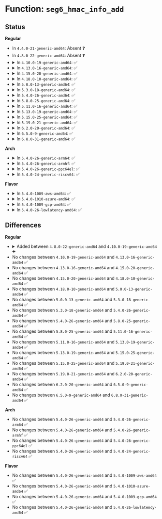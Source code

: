 # Function: <code>seg6_hmac_info_add</code>

## Status
<b>Regular</b>
<ul>
<li>
In <code>4.4.0-21-generic-amd64</code>: Absent ❓
</li>
<li>
In <code>4.8.0-22-generic-amd64</code>: Absent ❓
</li>
<li>
<details>
<summary>In <code>4.10.0-19-generic-amd64</code>: ✅</summary>

```c
int seg6_hmac_info_add(struct net * net, u32 key, struct seg6_hmac_info * hinfo)
```

```json
{
  "name": "seg6_hmac_info_add",
  "collision_type": "Unique Global",
  "inline_type": "No",
  "funcs": [
    {
      "addr": 18446744071587910176,
      "name": "seg6_hmac_info_add",
      "external": true,
      "loc": "net/ipv6/seg6_hmac.c:296",
      "file": "net/ipv6/seg6_hmac.c",
      "inline": "seen, unknown",
      "caller_inline": [],
      "caller_func": [
        "net/ipv6/seg6.c:seg6_genl_sethmac"
      ]
    }
  ],
  "symbols": [
    {
      "addr": 18446744071587910176,
      "name": "seg6_hmac_info_add",
      "section": ".text",
      "bind": "STB_GLOBAL",
      "size": 579
    }
  ]
}
```
</details>
</li>
<li>
<details>
<summary>In <code>4.13.0-16-generic-amd64</code>: ✅</summary>

```c
int seg6_hmac_info_add(struct net * net, u32 key, struct seg6_hmac_info * hinfo)
```

```json
{
  "name": "seg6_hmac_info_add",
  "collision_type": "Unique Global",
  "inline_type": "No",
  "funcs": [
    {
      "addr": 18446744071588066592,
      "name": "seg6_hmac_info_add",
      "external": true,
      "loc": "net/ipv6/seg6_hmac.c:296",
      "file": "net/ipv6/seg6_hmac.c",
      "inline": "seen, unknown",
      "caller_inline": [],
      "caller_func": [
        "net/ipv6/seg6.c:seg6_genl_sethmac"
      ]
    }
  ],
  "symbols": [
    {
      "addr": 18446744071588066592,
      "name": "seg6_hmac_info_add",
      "section": ".text",
      "bind": "STB_GLOBAL",
      "size": 519
    }
  ]
}
```
</details>
</li>
<li>
<details>
<summary>In <code>4.15.0-20-generic-amd64</code>: ✅</summary>

```c
int seg6_hmac_info_add(struct net * net, u32 key, struct seg6_hmac_info * hinfo)
```

```json
{
  "name": "seg6_hmac_info_add",
  "collision_type": "Unique Global",
  "inline_type": "No",
  "funcs": [
    {
      "addr": 18446744071588610752,
      "name": "seg6_hmac_info_add",
      "external": true,
      "loc": "net/ipv6/seg6_hmac.c:297",
      "file": "net/ipv6/seg6_hmac.c",
      "inline": "seen, unknown",
      "caller_inline": [],
      "caller_func": [
        "net/ipv6/seg6.c:seg6_genl_sethmac"
      ]
    }
  ],
  "symbols": [
    {
      "addr": 18446744071588610752,
      "name": "seg6_hmac_info_add",
      "section": ".text",
      "bind": "STB_GLOBAL",
      "size": 515
    }
  ]
}
```
</details>
</li>
<li>
<details>
<summary>In <code>4.18.0-10-generic-amd64</code>: ✅</summary>

```c
int seg6_hmac_info_add(struct net * net, u32 key, struct seg6_hmac_info * hinfo)
```

```json
{
  "name": "seg6_hmac_info_add",
  "collision_type": "Unique Global",
  "inline_type": "No",
  "funcs": [
    {
      "addr": 18446744071588978544,
      "name": "seg6_hmac_info_add",
      "external": true,
      "loc": "net/ipv6/seg6_hmac.c:297",
      "file": "net/ipv6/seg6_hmac.c",
      "inline": "seen, unknown",
      "caller_inline": [],
      "caller_func": [
        "net/ipv6/seg6.c:seg6_genl_sethmac"
      ]
    }
  ],
  "symbols": [
    {
      "addr": 18446744071588978544,
      "name": "seg6_hmac_info_add",
      "section": ".text",
      "bind": "STB_GLOBAL",
      "size": 580
    }
  ]
}
```
</details>
</li>
<li>
<details>
<summary>In <code>5.0.0-13-generic-amd64</code>: ✅</summary>

```c
int seg6_hmac_info_add(struct net * net, u32 key, struct seg6_hmac_info * hinfo)
```

```json
{
  "name": "seg6_hmac_info_add",
  "collision_type": "Unique Global",
  "inline_type": "No",
  "funcs": [
    {
      "addr": 18446744071589202592,
      "name": "seg6_hmac_info_add",
      "external": true,
      "loc": "net/ipv6/seg6_hmac.c:298",
      "file": "net/ipv6/seg6_hmac.c",
      "inline": "seen, unknown",
      "caller_inline": [],
      "caller_func": [
        "net/ipv6/seg6.c:seg6_genl_sethmac"
      ]
    }
  ],
  "symbols": [
    {
      "addr": 18446744071589202592,
      "name": "seg6_hmac_info_add",
      "section": ".text",
      "bind": "STB_GLOBAL",
      "size": 552
    }
  ]
}
```
</details>
</li>
<li>
<details>
<summary>In <code>5.3.0-18-generic-amd64</code>: ✅</summary>

```c
int seg6_hmac_info_add(struct net * net, u32 key, struct seg6_hmac_info * hinfo)
```

```json
{
  "name": "seg6_hmac_info_add",
  "collision_type": "Unique Global",
  "inline_type": "No",
  "funcs": [
    {
      "addr": 18446744071589656464,
      "name": "seg6_hmac_info_add",
      "external": true,
      "loc": "net/ipv6/seg6_hmac.c:293",
      "file": "net/ipv6/seg6_hmac.c",
      "inline": "seen, unknown",
      "caller_inline": [],
      "caller_func": [
        "net/ipv6/seg6.c:seg6_genl_sethmac"
      ]
    }
  ],
  "symbols": [
    {
      "addr": 18446744071589656464,
      "name": "seg6_hmac_info_add",
      "section": ".text",
      "bind": "STB_GLOBAL",
      "size": 592
    }
  ]
}
```
</details>
</li>
<li>
<details>
<summary>In <code>5.4.0-26-generic-amd64</code>: ✅</summary>

```c
int seg6_hmac_info_add(struct net * net, u32 key, struct seg6_hmac_info * hinfo)
```

```json
{
  "name": "seg6_hmac_info_add",
  "collision_type": "Unique Global",
  "inline_type": "No",
  "funcs": [
    {
      "addr": 18446744071589880864,
      "name": "seg6_hmac_info_add",
      "external": true,
      "loc": "net/ipv6/seg6_hmac.c:293",
      "file": "net/ipv6/seg6_hmac.c",
      "inline": "seen, unknown",
      "caller_inline": [],
      "caller_func": [
        "net/ipv6/seg6.c:seg6_genl_sethmac"
      ]
    }
  ],
  "symbols": [
    {
      "addr": 18446744071589880864,
      "name": "seg6_hmac_info_add",
      "section": ".text",
      "bind": "STB_GLOBAL",
      "size": 592
    }
  ]
}
```
</details>
</li>
<li>
<details>
<summary>In <code>5.8.0-25-generic-amd64</code>: ✅</summary>

```c
int seg6_hmac_info_add(struct net * net, u32 key, struct seg6_hmac_info * hinfo)
```

```json
{
  "name": "seg6_hmac_info_add",
  "collision_type": "Unique Global",
  "inline_type": "No",
  "funcs": [
    {
      "addr": 18446744071590908720,
      "name": "seg6_hmac_info_add",
      "external": true,
      "loc": "net/ipv6/seg6_hmac.c:292",
      "file": "net/ipv6/seg6_hmac.c",
      "inline": "seen, unknown",
      "caller_inline": [],
      "caller_func": [
        "net/ipv6/seg6.c:seg6_genl_sethmac"
      ]
    }
  ],
  "symbols": [
    {
      "addr": 18446744071590908720,
      "name": "seg6_hmac_info_add",
      "section": ".text",
      "bind": "STB_GLOBAL",
      "size": 69
    }
  ]
}
```
</details>
</li>
<li>
<details>
<summary>In <code>5.11.0-16-generic-amd64</code>: ✅</summary>

```c
int seg6_hmac_info_add(struct net * net, u32 key, struct seg6_hmac_info * hinfo)
```

```json
{
  "name": "seg6_hmac_info_add",
  "collision_type": "Unique Global",
  "inline_type": "No",
  "funcs": [
    {
      "addr": 18446744071590972272,
      "name": "seg6_hmac_info_add",
      "external": true,
      "loc": "net/ipv6/seg6_hmac.c:291",
      "file": "net/ipv6/seg6_hmac.c",
      "inline": "seen, unknown",
      "caller_inline": [],
      "caller_func": [
        "net/ipv6/seg6.c:seg6_genl_sethmac"
      ]
    }
  ],
  "symbols": [
    {
      "addr": 18446744071590972272,
      "name": "seg6_hmac_info_add",
      "section": ".text",
      "bind": "STB_GLOBAL",
      "size": 69
    }
  ]
}
```
</details>
</li>
<li>
<details>
<summary>In <code>5.13.0-19-generic-amd64</code>: ✅</summary>

```c
int seg6_hmac_info_add(struct net * net, u32 key, struct seg6_hmac_info * hinfo)
```

```json
{
  "name": "seg6_hmac_info_add",
  "collision_type": "Unique Global",
  "inline_type": "No",
  "funcs": [
    {
      "addr": 18446744071590903168,
      "name": "seg6_hmac_info_add",
      "external": true,
      "loc": "net/ipv6/seg6_hmac.c:291",
      "file": "net/ipv6/seg6_hmac.c",
      "inline": "seen, unknown",
      "caller_inline": [],
      "caller_func": [
        "net/ipv6/seg6.c:seg6_genl_sethmac"
      ]
    }
  ],
  "symbols": [
    {
      "addr": 18446744071590903168,
      "name": "seg6_hmac_info_add",
      "section": ".text",
      "bind": "STB_GLOBAL",
      "size": 66
    }
  ]
}
```
</details>
</li>
<li>
<details>
<summary>In <code>5.15.0-25-generic-amd64</code>: ✅</summary>

```c
int seg6_hmac_info_add(struct net * net, u32 key, struct seg6_hmac_info * hinfo)
```

```json
{
  "name": "seg6_hmac_info_add",
  "collision_type": "Unique Global",
  "inline_type": "No",
  "funcs": [
    {
      "addr": 18446744071591736864,
      "name": "seg6_hmac_info_add",
      "external": true,
      "loc": "net/ipv6/seg6_hmac.c:291",
      "file": "net/ipv6/seg6_hmac.c",
      "inline": "seen, unknown",
      "caller_inline": [],
      "caller_func": [
        "net/ipv6/seg6.c:seg6_genl_sethmac"
      ]
    }
  ],
  "symbols": [
    {
      "addr": 18446744071591736864,
      "name": "seg6_hmac_info_add",
      "section": ".text",
      "bind": "STB_GLOBAL",
      "size": 66
    }
  ]
}
```
</details>
</li>
<li>
<details>
<summary>In <code>5.19.0-21-generic-amd64</code>: ✅</summary>

```c
int seg6_hmac_info_add(struct net * net, u32 key, struct seg6_hmac_info * hinfo)
```

```json
{
  "name": "seg6_hmac_info_add",
  "collision_type": "Unique Global",
  "inline_type": "No",
  "funcs": [
    {
      "addr": 18446744071593439248,
      "name": "seg6_hmac_info_add",
      "external": true,
      "loc": "net/ipv6/seg6_hmac.c:291",
      "file": "net/ipv6/seg6_hmac.c",
      "inline": "seen, unknown",
      "caller_inline": [],
      "caller_func": [
        "net/ipv6/seg6.c:seg6_genl_sethmac"
      ]
    }
  ],
  "symbols": [
    {
      "addr": 18446744071593439248,
      "name": "seg6_hmac_info_add",
      "section": ".text",
      "bind": "STB_GLOBAL",
      "size": 78
    }
  ]
}
```
</details>
</li>
<li>
<details>
<summary>In <code>6.2.0-20-generic-amd64</code>: ✅</summary>

```c
int seg6_hmac_info_add(struct net * net, u32 key, struct seg6_hmac_info * hinfo)
```

```json
{
  "name": "seg6_hmac_info_add",
  "collision_type": "Unique Global",
  "inline_type": "No",
  "funcs": [
    {
      "addr": 18446744071595355136,
      "name": "seg6_hmac_info_add",
      "external": true,
      "loc": "net/ipv6/seg6_hmac.c:291",
      "file": "net/ipv6/seg6_hmac.c",
      "inline": "seen, unknown",
      "caller_inline": [],
      "caller_func": [
        "net/ipv6/seg6.c:seg6_genl_sethmac"
      ]
    }
  ],
  "symbols": [
    {
      "addr": 18446744071595355136,
      "name": "seg6_hmac_info_add",
      "section": ".text",
      "bind": "STB_GLOBAL",
      "size": 78
    }
  ]
}
```
</details>
</li>
<li>
<details>
<summary>In <code>6.5.0-9-generic-amd64</code>: ✅</summary>

```c
int seg6_hmac_info_add(struct net * net, u32 key, struct seg6_hmac_info * hinfo)
```

```json
{
  "name": "seg6_hmac_info_add",
  "collision_type": "Unique Global",
  "inline_type": "No",
  "funcs": [
    {
      "addr": 18446744071595753344,
      "name": "seg6_hmac_info_add",
      "external": true,
      "loc": "net/ipv6/seg6_hmac.c:291",
      "file": "net/ipv6/seg6_hmac.c",
      "inline": "seen, unknown",
      "caller_inline": [],
      "caller_func": [
        "net/ipv6/seg6.c:seg6_genl_sethmac"
      ]
    }
  ],
  "symbols": [
    {
      "addr": 18446744071595753344,
      "name": "seg6_hmac_info_add",
      "section": ".text",
      "bind": "STB_GLOBAL",
      "size": 78
    }
  ]
}
```
</details>
</li>
<li>
<details>
<summary>In <code>6.8.0-31-generic-amd64</code>: ✅</summary>

```c
int seg6_hmac_info_add(struct net * net, u32 key, struct seg6_hmac_info * hinfo)
```

```json
{
  "name": "seg6_hmac_info_add",
  "collision_type": "Unique Global",
  "inline_type": "No",
  "funcs": [
    {
      "addr": 18446744071596601520,
      "name": "seg6_hmac_info_add",
      "external": true,
      "loc": "net/ipv6/seg6_hmac.c:291",
      "file": "net/ipv6/seg6_hmac.c",
      "inline": "seen, unknown",
      "caller_inline": [],
      "caller_func": [
        "net/ipv6/seg6.c:seg6_genl_sethmac"
      ]
    }
  ],
  "symbols": [
    {
      "addr": 18446744071596601520,
      "name": "seg6_hmac_info_add",
      "section": ".text",
      "bind": "STB_GLOBAL",
      "size": 78
    }
  ]
}
```
</details>
</li>
</ul>
<b>Arch</b>
<ul>
<li>
<details>
<summary>In <code>5.4.0-26-generic-arm64</code>: ✅</summary>

```c
int seg6_hmac_info_add(struct net * net, u32 key, struct seg6_hmac_info * hinfo)
```

```json
{
  "name": "seg6_hmac_info_add",
  "collision_type": "Unique Global",
  "inline_type": "No",
  "funcs": [
    {
      "addr": 18446603336503599880,
      "name": "seg6_hmac_info_add",
      "external": true,
      "loc": "net/ipv6/seg6_hmac.c:293",
      "file": "net/ipv6/seg6_hmac.c",
      "inline": "seen, unknown",
      "caller_inline": [],
      "caller_func": [
        "net/ipv6/seg6.c:seg6_genl_sethmac"
      ]
    }
  ],
  "symbols": [
    {
      "addr": 18446603336503599880,
      "name": "seg6_hmac_info_add",
      "section": ".text",
      "bind": "STB_GLOBAL",
      "size": 852
    }
  ]
}
```
</details>
</li>
<li>
<details>
<summary>In <code>5.4.0-26-generic-armhf</code>: ✅</summary>

```c
int seg6_hmac_info_add(struct net * net, u32 key, struct seg6_hmac_info * hinfo)
```

```json
{
  "name": "seg6_hmac_info_add",
  "collision_type": "Unique Global",
  "inline_type": "No",
  "funcs": [
    {
      "addr": 3236245844,
      "name": "seg6_hmac_info_add",
      "external": true,
      "loc": "net/ipv6/seg6_hmac.c:293",
      "file": "net/ipv6/seg6_hmac.c",
      "inline": "seen, unknown",
      "caller_inline": [],
      "caller_func": [
        "net/ipv6/seg6.c:seg6_genl_sethmac"
      ]
    }
  ],
  "symbols": [
    {
      "addr": 3236245844,
      "name": "seg6_hmac_info_add",
      "section": ".text",
      "bind": "STB_GLOBAL",
      "size": 908
    }
  ]
}
```
</details>
</li>
<li>
<details>
<summary>In <code>5.4.0-26-generic-ppc64el</code>: ✅</summary>

```c
int seg6_hmac_info_add(struct net * net, u32 key, struct seg6_hmac_info * hinfo)
```

```json
{
  "name": "seg6_hmac_info_add",
  "collision_type": "Unique Global",
  "inline_type": "No",
  "funcs": [
    {
      "addr": 13835058055297410224,
      "name": "seg6_hmac_info_add",
      "external": true,
      "loc": "net/ipv6/seg6_hmac.c:293",
      "file": "net/ipv6/seg6_hmac.c",
      "inline": "seen, unknown",
      "caller_inline": [],
      "caller_func": [
        "net/ipv6/seg6.c:seg6_genl_sethmac"
      ]
    }
  ],
  "symbols": [
    {
      "addr": 13835058055297410224,
      "name": "seg6_hmac_info_add",
      "section": ".text",
      "bind": "STB_GLOBAL",
      "size": 1152
    }
  ]
}
```
</details>
</li>
<li>
<details>
<summary>In <code>5.4.0-24-generic-riscv64</code>: ✅</summary>

```c
int seg6_hmac_info_add(struct net * net, u32 key, struct seg6_hmac_info * hinfo)
```

```json
{
  "name": "seg6_hmac_info_add",
  "collision_type": "Unique Global",
  "inline_type": "No",
  "funcs": [
    {
      "addr": 18446743936279551412,
      "name": "seg6_hmac_info_add",
      "external": true,
      "loc": "net/ipv6/seg6_hmac.c:293",
      "file": "net/ipv6/seg6_hmac.c",
      "inline": "seen, unknown",
      "caller_inline": [],
      "caller_func": [
        "net/ipv6/seg6.c:seg6_genl_sethmac"
      ]
    }
  ],
  "symbols": [
    {
      "addr": 18446743936279551412,
      "name": "seg6_hmac_info_add",
      "section": ".text",
      "bind": "STB_GLOBAL",
      "size": 686
    }
  ]
}
```
</details>
</li>
</ul>
<b>Flavor</b>
<ul>
<li>
<details>
<summary>In <code>5.4.0-1009-aws-amd64</code>: ✅</summary>

```c
int seg6_hmac_info_add(struct net * net, u32 key, struct seg6_hmac_info * hinfo)
```

```json
{
  "name": "seg6_hmac_info_add",
  "collision_type": "Unique Global",
  "inline_type": "No",
  "funcs": [
    {
      "addr": 18446744071589485232,
      "name": "seg6_hmac_info_add",
      "external": true,
      "loc": "net/ipv6/seg6_hmac.c:293",
      "file": "net/ipv6/seg6_hmac.c",
      "inline": "seen, unknown",
      "caller_inline": [],
      "caller_func": [
        "net/ipv6/seg6.c:seg6_genl_sethmac"
      ]
    }
  ],
  "symbols": [
    {
      "addr": 18446744071589485232,
      "name": "seg6_hmac_info_add",
      "section": ".text",
      "bind": "STB_GLOBAL",
      "size": 592
    }
  ]
}
```
</details>
</li>
<li>
<details>
<summary>In <code>5.4.0-1010-azure-amd64</code>: ✅</summary>

```c
int seg6_hmac_info_add(struct net * net, u32 key, struct seg6_hmac_info * hinfo)
```

```json
{
  "name": "seg6_hmac_info_add",
  "collision_type": "Unique Global",
  "inline_type": "No",
  "funcs": [
    {
      "addr": 18446744071589210224,
      "name": "seg6_hmac_info_add",
      "external": true,
      "loc": "net/ipv6/seg6_hmac.c:293",
      "file": "net/ipv6/seg6_hmac.c",
      "inline": "seen, unknown",
      "caller_inline": [],
      "caller_func": [
        "net/ipv6/seg6.c:seg6_genl_sethmac"
      ]
    }
  ],
  "symbols": [
    {
      "addr": 18446744071589210224,
      "name": "seg6_hmac_info_add",
      "section": ".text",
      "bind": "STB_GLOBAL",
      "size": 592
    }
  ]
}
```
</details>
</li>
<li>
<details>
<summary>In <code>5.4.0-1009-gcp-amd64</code>: ✅</summary>

```c
int seg6_hmac_info_add(struct net * net, u32 key, struct seg6_hmac_info * hinfo)
```

```json
{
  "name": "seg6_hmac_info_add",
  "collision_type": "Unique Global",
  "inline_type": "No",
  "funcs": [
    {
      "addr": 18446744071589922096,
      "name": "seg6_hmac_info_add",
      "external": true,
      "loc": "net/ipv6/seg6_hmac.c:293",
      "file": "net/ipv6/seg6_hmac.c",
      "inline": "seen, unknown",
      "caller_inline": [],
      "caller_func": [
        "net/ipv6/seg6.c:seg6_genl_sethmac"
      ]
    }
  ],
  "symbols": [
    {
      "addr": 18446744071589922096,
      "name": "seg6_hmac_info_add",
      "section": ".text",
      "bind": "STB_GLOBAL",
      "size": 592
    }
  ]
}
```
</details>
</li>
<li>
<details>
<summary>In <code>5.4.0-26-lowlatency-amd64</code>: ✅</summary>

```c
int seg6_hmac_info_add(struct net * net, u32 key, struct seg6_hmac_info * hinfo)
```

```json
{
  "name": "seg6_hmac_info_add",
  "collision_type": "Unique Global",
  "inline_type": "No",
  "funcs": [
    {
      "addr": 18446744071589975648,
      "name": "seg6_hmac_info_add",
      "external": true,
      "loc": "net/ipv6/seg6_hmac.c:293",
      "file": "net/ipv6/seg6_hmac.c",
      "inline": "seen, unknown",
      "caller_inline": [],
      "caller_func": [
        "net/ipv6/seg6.c:seg6_genl_sethmac"
      ]
    }
  ],
  "symbols": [
    {
      "addr": 18446744071589975648,
      "name": "seg6_hmac_info_add",
      "section": ".text",
      "bind": "STB_GLOBAL",
      "size": 759
    }
  ]
}
```
</details>
</li>
</ul>

## Differences
<b>Regular</b>
<ul>
<li>
<details>
<summary>Added between <code>4.8.0-22-generic-amd64</code> and <code>4.10.0-19-generic-amd64</code> ➕</summary>

```c
int seg6_hmac_info_add(struct net * net, u32 key, struct seg6_hmac_info * hinfo)
```
</details>
</li>
<li>
No changes between <code>4.10.0-19-generic-amd64</code> and <code>4.13.0-16-generic-amd64</code> ✅
</li>
<li>
No changes between <code>4.13.0-16-generic-amd64</code> and <code>4.15.0-20-generic-amd64</code> ✅
</li>
<li>
No changes between <code>4.15.0-20-generic-amd64</code> and <code>4.18.0-10-generic-amd64</code> ✅
</li>
<li>
No changes between <code>4.18.0-10-generic-amd64</code> and <code>5.0.0-13-generic-amd64</code> ✅
</li>
<li>
No changes between <code>5.0.0-13-generic-amd64</code> and <code>5.3.0-18-generic-amd64</code> ✅
</li>
<li>
No changes between <code>5.3.0-18-generic-amd64</code> and <code>5.4.0-26-generic-amd64</code> ✅
</li>
<li>
No changes between <code>5.4.0-26-generic-amd64</code> and <code>5.8.0-25-generic-amd64</code> ✅
</li>
<li>
No changes between <code>5.8.0-25-generic-amd64</code> and <code>5.11.0-16-generic-amd64</code> ✅
</li>
<li>
No changes between <code>5.11.0-16-generic-amd64</code> and <code>5.13.0-19-generic-amd64</code> ✅
</li>
<li>
No changes between <code>5.13.0-19-generic-amd64</code> and <code>5.15.0-25-generic-amd64</code> ✅
</li>
<li>
No changes between <code>5.15.0-25-generic-amd64</code> and <code>5.19.0-21-generic-amd64</code> ✅
</li>
<li>
No changes between <code>5.19.0-21-generic-amd64</code> and <code>6.2.0-20-generic-amd64</code> ✅
</li>
<li>
No changes between <code>6.2.0-20-generic-amd64</code> and <code>6.5.0-9-generic-amd64</code> ✅
</li>
<li>
No changes between <code>6.5.0-9-generic-amd64</code> and <code>6.8.0-31-generic-amd64</code> ✅
</li>
</ul>
<b>Arch</b>
<ul>
<li>
No changes between <code>5.4.0-26-generic-amd64</code> and <code>5.4.0-26-generic-arm64</code> ✅
</li>
<li>
No changes between <code>5.4.0-26-generic-amd64</code> and <code>5.4.0-26-generic-armhf</code> ✅
</li>
<li>
No changes between <code>5.4.0-26-generic-amd64</code> and <code>5.4.0-26-generic-ppc64el</code> ✅
</li>
<li>
No changes between <code>5.4.0-26-generic-amd64</code> and <code>5.4.0-24-generic-riscv64</code> ✅
</li>
</ul>
<b>Flavor</b>
<ul>
<li>
No changes between <code>5.4.0-26-generic-amd64</code> and <code>5.4.0-1009-aws-amd64</code> ✅
</li>
<li>
No changes between <code>5.4.0-26-generic-amd64</code> and <code>5.4.0-1010-azure-amd64</code> ✅
</li>
<li>
No changes between <code>5.4.0-26-generic-amd64</code> and <code>5.4.0-1009-gcp-amd64</code> ✅
</li>
<li>
No changes between <code>5.4.0-26-generic-amd64</code> and <code>5.4.0-26-lowlatency-amd64</code> ✅
</li>
</ul>
